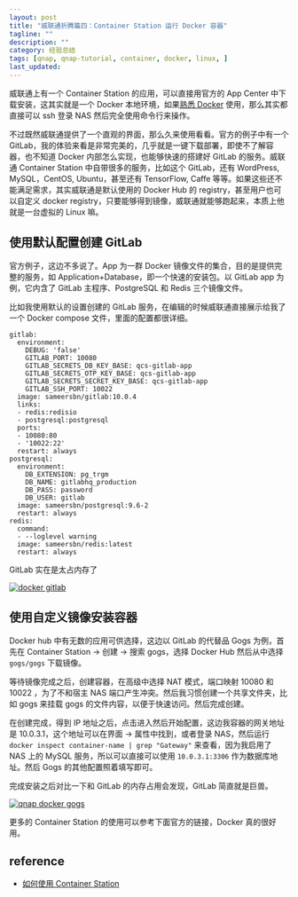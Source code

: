 ```yaml
---
layout: post
title: "威联通折腾篇四：Container Station 运行 Docker 容器"
tagline: ""
description: ""
category: 经验总结
tags: [qnap, qnap-tutorial, container, docker, linux, ]
last_updated:
---
```


威联通上有一个 Container Station 的应用，可以直接用官方的 App Center 中下载安装，这其实就是一个 Docker 本地环境，如果[熟悉 Docker](/post/2017/07/docker-introduction.html) 使用，那么其实都直接可以 ssh 登录 NAS 然后完全使用命令行来操作。

不过既然威联通提供了一个直观的界面，那么久来使用看看。官方的例子中有一个 GitLab，我的体验来看是非常完美的，几乎就是一键下载部署，即使不了解容器，也不知道 Docker 内部怎么实现，也能够快速的搭建好 GitLab 的服务。威联通 Container Station 中自带很多的服务，比如这个 GitLab，还有 WordPress, MySQL，CentOS, Ubuntu，甚至还有 TensorFlow, Caffe 等等。如果这些还不能满足需求，其实威联通是默认使用的 Docker Hub 的 registry，甚至用户也可以自定义 docker registry，只要能够得到镜像，威联通就能够跑起来，本质上他就是一台虚拟的 Linux 嘛。

## 使用默认配置创建 GitLab
官方例子，这边不多说了。App 为一群 Docker 镜像文件的集合，目的是提供完整的服务，如 Application+Database，即一个快速的安装包。以 GitLab app 为例，它内含了 GitLab 主程序、PostgreSQL 和 Redis 三个镜像文件。

比如我使用默认的设置创建的 GitLab 服务，在编辑的时候威联通直接展示给我了一个 Docker compose 文件，里面的配置都很详细。

    gitlab:
      environment:
        DEBUG: 'false'
        GITLAB_PORT: 10080
        GITLAB_SECRETS_DB_KEY_BASE: qcs-gitlab-app
        GITLAB_SECRETS_OTP_KEY_BASE: qcs-gitlab-app
        GITLAB_SECRETS_SECRET_KEY_BASE: qcs-gitlab-app
        GITLAB_SSH_PORT: 10022
      image: sameersbn/gitlab:10.0.4
      links:
      - redis:redisio
      - postgresql:postgresql
      ports:
      - 10080:80
      - '10022:22'
      restart: always
    postgresql:
      environment:
        DB_EXTENSION: pg_trgm
        DB_NAME: gitlabhq_production
        DB_PASS: password
        DB_USER: gitlab
      image: sameersbn/postgresql:9.6-2
      restart: always
    redis:
      command:
      - --loglevel warning
      image: sameersbn/redis:latest
      restart: always

GitLab 实在是太占内存了

<a data-flickr-embed="true"  href="https://www.flickr.com/photos/einverne/28997918018/in/dateposted/" title="docker gitlab"><img src="https://farm2.staticflickr.com/1727/28997918018_68b8562649_b.jpg" alt="docker gitlab"></a>

## 使用自定义镜像安装容器
Docker hub 中有无数的应用可供选择，这边以 GitLab 的代替品 Gogs 为例，首先在 Container Station -> 创建 -> 搜索 gogs，选择 Docker Hub 然后从中选择 `gogs/gogs` 下载镜像。

等待镜像完成之后，创建容器，在高级中选择 NAT 模式，端口映射 10080 和 10022 ，为了不和宿主 NAS 端口产生冲突。然后我习惯创建一个共享文件夹，比如 gogs 来挂载 gogs 的文件内容，以便于快速访问。然后完成创建。

在创建完成，得到 IP 地址之后，点击进入然后开始配置，这边我容器的网关地址是 10.0.3.1，这个地址可以在界面 -> 属性中找到，或者登录 NAS，然后运行 `docker inspect container-name | grep "Gateway"` 来查看，因为我启用了 NAS 上的 MySQL 服务，所以可以直接可以使用 `10.0.3.1:3306` 作为数据库地址。然后 Gogs 的其他配置照着填写即可。

完成安装之后对比一下和 GitLab 的内存占用会发现，GitLab 简直就是巨兽。

<a data-flickr-embed="true"  href="https://www.flickr.com/photos/einverne/28997933668/in/dateposted/" title="qnap docker gogs"><img src="https://farm1.staticflickr.com/887/28997933668_f8aecb984c_b.jpg" alt="qnap docker gogs"></a>

更多的 Container Station 的使用可以参考下面官方的链接，Docker 真的很好用。

## reference

- [如何使用 Container Station](https://gtk.pw/AwAHB)
